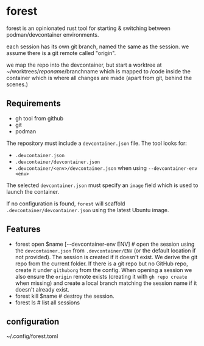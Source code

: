 # forest

forest is an opinionated rust tool for starting & switching between podman/devcontainer environments.

each session has its own git branch, named the same as the session.
we assume there is a git remote called "origin".

we map the repo into the devcontainer, but start a worktree at ~/worktrees/$reponame/$branchname which is mapped to  /code inside the container which is where all changes are made
(apart from git, behind the scenes.)

## Requirements
- gh tool from github
- git
- podman

The repository must include a `devcontainer.json` file. The tool looks for:

* `.devcontainer.json`
* `.devcontainer/devcontainer.json`
* `.devcontainer/<env>/devcontainer.json` when using `--devcontainer-env <env>`

The selected `devcontainer.json` must specify an `image` field which is used
to launch the container.

If no configuration is found, `forest` will scaffold `.devcontainer/devcontainer.json`
using the latest Ubuntu image.

## Features
- forest open $name [--devcontainer-env ENV] # open the session using the
  `devcontainer.json` from `.devcontainer/ENV` (or the default location if not
  provided). The session is created if it doesn't exist. We derive the git repo
  from the current folder. If there is a git repo but no GitHub repo, create it
  under `githuborg` from the config. When opening a session we also ensure the
  `origin` remote exists (creating it with `gh repo create` when missing) and
  create a local branch matching the session name if it doesn't already exist.
- forest kill $name # destroy the session.
- forest ls # list all sessions

## configuration

~/.config/forest.toml
